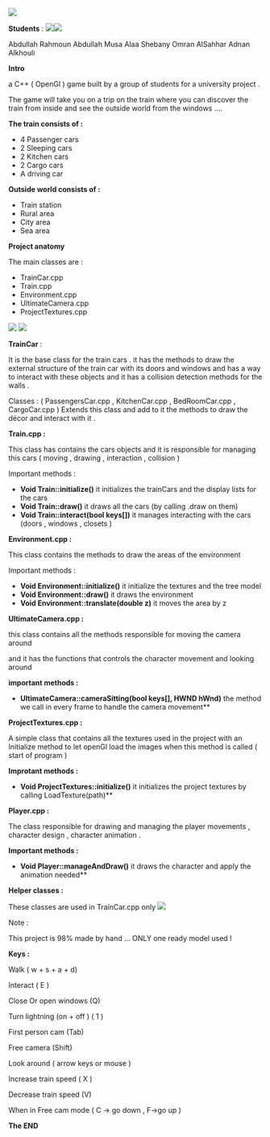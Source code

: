 ﻿![](Aspose.Words.7edb58fc-b145-4461-9652-e748bcdce6ab.001.png)

**Students** : ![](Aspose.Words.7edb58fc-b145-4461-9652-e748bcdce6ab.002.png)![](Aspose.Words.7edb58fc-b145-4461-9652-e748bcdce6ab.003.png)

Abdullah Rahmoun Abdullah Musa     Alaa Shebany      Omran AlSahhar Adnan Alkhouli 

**Intro** 

a C++ ( OpenGl ) game built by a group of students for a university project . 

The game will take you on a trip on the train where you can discover the train from inside and see the outside world from the windows …. 

**The train consists of :** 

- 4 Passenger cars 
- 2 Sleeping cars 
- 2 Kitchen cars 
- 2 Cargo cars 
- A driving car 

**Outside world consists of :** 

- Train station
- Rural area 
- City area 
- Sea area 

**Project anatomy** 

The main classes are : 

- TrainCar.cpp 
- Train.cpp 
- Environment.cpp 
- UltimateCamera.cpp 
- ProjectTextures.cpp 

![](Aspose.Words.7edb58fc-b145-4461-9652-e748bcdce6ab.004.png) ![](Aspose.Words.7edb58fc-b145-4461-9652-e748bcdce6ab.005.png)

**TrainCar** : 

It is the base class for the train cars . it has the methods to draw the external structure of the train car with its doors and windows and has a way to interact with these objects and it has a collision detection methods for the walls . 

Classes : ( PassengersCar.cpp , KitchenCar.cpp , BedRoomCar.cpp , CargoCar.cpp ) Extends this class and add to it the methods to draw the décor and interact with it . 

**Train.cpp :** 

This class has contains the cars objects and it is responsible for managing this cars ( moving , drawing , interaction , collision ) 

Important methods : 

- **Void Train::initialize()** it initializes the trainCars and the display lists for the cars 
- **Void Train::draw()** it draws all the cars (by calling .draw on them) 
- **Void Train::interact(bool keys[])** it manages interacting with the cars (doors , windows , closets )  

**Environment.cpp :** 

This class contains the methods to draw the areas of the environment 

Important methods : 

- **Void Environment::initialize()** it initialize the textures and the tree model 
- **Void Environment::draw()** it draws the environment 
- **Void Environment::translate(double z)** it moves the area by z 

**UltimateCamera.cpp :** 

this class contains all the methods responsible for moving the camera around 

and it has the functions that controls the character movement and looking around 

**important methods :** 

- **UltimateCamera::cameraSitting(bool keys[], HWND hWnd)** the method we call in every frame to handle the camera movement**  

**ProjectTextures.cpp :** 

A simple class that contains all the textures used in the project with an Initialize method to let openGl load the images when this method is called ( start of program ) 

**Improtant methods :** 

- **Void ProjectTextures::initialize()**  it initializes the project textures by calling LoadTexture(path)**  

**Player.cpp :** 

The class responsible for drawing and managing the player movements , character design , character animation . 

**Important methods :** 

- **Void Player::manageAndDraw()** it draws the character and apply the animation needed**  

**Helper classes :** 

These classes are used in TrainCar.cpp only ![](Aspose.Words.7edb58fc-b145-4461-9652-e748bcdce6ab.006.png)

Note :  

This project is 98% made by hand … ONLY one ready model used ! 

**Keys :** 

Walk ( w + s + a + d) 

Interact ( E ) 

Close Or open windows (Q) 

Turn lightning (on + off ) ( 1 ) 

First person cam (Tab) 

Free camera (Shift) 

Look around ( arrow keys  or mouse ) 

Increase train speed ( X ) 

Decrease train speed (V) 

When in Free cam mode ( C -> go down  , F->go up ) 

**The END** 
